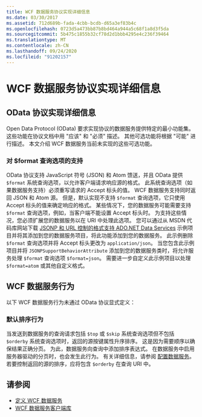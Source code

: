 ```yaml
---
title: WCF 数据服务协议实现详细信息
ms.date: 03/30/2017
ms.assetid: 712d689b-fada-4cbb-bcdb-d65a3ef83b4c
ms.openlocfilehash: 0723d5a473bb87b8bd464a944a5c68f1a8d3f5da
ms.sourcegitcommit: 5b475c1855b32cf78d2d1bbb4295e4c236f39464
ms.translationtype: MT
ms.contentlocale: zh-CN
ms.lasthandoff: 09/24/2020
ms.locfileid: "91202157"
---
```

# <a name="wcf-data-services-protocol-implementation-details"></a>WCF 数据服务协议实现详细信息

## <a name="odata-protocol-implementation-details"></a>OData 协议实现详细信息  

Open Data Protocol (OData) 要求实现协议的数据服务提供特定的最小功能集。 这些功能在协议文档中用 "应该" 和 "必须" 描述。 其他可选功能将根据 "可能" 进行描述。 本文介绍 WCF 数据服务当前未实现的这些可选功能。
  
### <a name="support-for-the-format-query-option"></a>对 $format 查询选项的支持  

 OData 协议支持 JavaScript 符号 (JSON) 和 Atom 馈送，并且 OData 提供 `$format` 系统查询选项，以允许客户端请求响应源的格式。 此系统查询选项（如果数据服务支持）必须重写请求的 Accept 标头的值。 WCF 数据服务支持同时返回 JSON 和 Atom 源。 但是，默认实现不支持 `$format` 查询选项，它只使用 Accept 标头的值来确定响应的格式。 某些情况下，您的数据服务可能需要支持 `$format` 查询选项，例如，当客户端不能设置 Accept 标头时。 为支持这些情况，您必须扩展您的数据服务以在 URI 中处理此选项。 您可以通过从 MSDN 代码库网站下载 [JSONP 和 URL 控制的格式支持 ADO.NET Data Services](https://go.microsoft.com/fwlink/?LinkId=208228) 示例项目并将其添加到您的数据服务项目，将此功能添加到您的数据服务。 此示例删除 `$format` 查询选项并将 Accept 标头更改为 `application/json`。 当您包含此示例项目并将 `JSONPSupportBehaviorAttribute` 添加到您的数据服务类时，将允许服务处理 `$format` 查询选项 `$format=json`。 需要进一步自定义此示例项目以处理 `$format=atom` 或其他自定义格式。  
  
## <a name="wcf-data-services-behaviors"></a>WCF 数据服务行为  

 以下 WCF 数据服务行为未通过 OData 协议显式定义：  
  
### <a name="default-sorting-behavior"></a>默认排序行为  

 当发送到数据服务的查询请求包括 `$top` 或 `$skip` 系统查询选项但不包括 `$orderby` 系统查询选项时，返回的源按键属性升序排序。 这是因为需要顺序以确保结果正确分页。 为此，数据服务向查询中添加排序表达式。 在数据服务中启用服务器驱动的分页时，也会发生此行为。 有关详细信息，请参阅 [配置数据服务](configuring-the-data-service-wcf-data-services.md)。若要控制返回的源的排序，应将包含 `$orderby` 在查询 URI 中。  
  
## <a name="see-also"></a>请参阅

- [定义 WCF 数据服务](defining-wcf-data-services.md)
- [WCF 数据服务客户端库](wcf-data-services-client-library.md)
